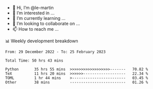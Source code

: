 - 👋 Hi, I’m @le-martin
- 👀 I’m interested in ...
- 🌱 I’m currently learning ...
- 💞️ I’m looking to collaborate on ...
- 📫 How to reach me ...

<!---
Tutorial for using WakaTime stats in GitHub profile: https://github.com/athul/waka-readme
-->

📊 Weekly development breakdown
<!--START_SECTION:waka-->

```text
From: 29 December 2022 - To: 25 February 2023

Total Time: 50 hrs 43 mins

Python       35 hrs 55 mins  >>>>>>>>>>>>>>>>>>-------   70.82 %
TeX          11 hrs 20 mins  >>>>>>-------------------   22.34 %
TOML         1 hr 44 mins    >------------------------   03.45 %
Other        38 mins         -------------------------   01.26 %
```

<!--END_SECTION:waka-->

<!---
le-martin/le-martin is a ✨ special ✨ repository because its `README.md` (this file) appears on your GitHub profile.
You can click the Preview link to take a look at your changes.
--->
